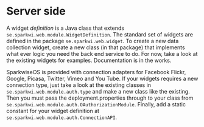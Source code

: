 # Server side #

A widget _definition_ is a Java class that extends `se.sparkwi.web.module.WidgetDefinition`. The standard set of widgets are defined in the package `se.sparkwi.web.widget`. To create a new data collection widget, create a new class (in that package) that implements what ever logic you need the back end service to do. For now, take a look at the existing widgets for examples. Documentation is in the works.

SparkwiseOS is provided with connection adapters for Facebook Flickr, Google, Picasa, Twitter, Vimeo and You Tube. If your widgets requires a new connection type, just take a look at the existing classes in `se.sparkwi.web.module.auth.type` and make a new class like the existing. Then you must pass the deployment.properties through to your class from `se.sparkwi.web.module.auth.OAuthorizationModule`. Finally, add a static constant for your widget definition at `se.sparkwi.web.module.auth.ConnectionAPI`.